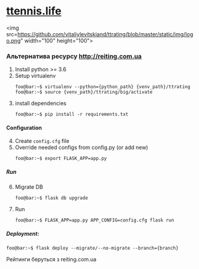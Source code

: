 # [ttennis.life ](ttennis.life)
<img src=https://github.com/vitaliylevitskiand/ttrating/blob/master/static/img/logo.png" width="100" height="100">

### Альтернатива ресурсу <http://reiting.com.ua>

1) Install python >= 3.6
2) Setup virtualenv
    ```console
    foo@bar:~$ virtualenv --python={python_path} {venv_path}/ttrating
    foo@bar:~$ source {venv_path}/ttrating/big/activate
    ```
3) install dependencies
    ```console
    foo@bar:~$ pip install -r requirements.txt
    ```

#### Configuration
4) Create `config.cfg` file
5) Override needed configs from config.py (or add new)
    ```console
    foo@bar:~$ export FLASK_APP=app.py
    ```

##### Run
6) Migrate DB
    ```
    foo@bar:~$ flask db upgrade
    ```
7) Run
	```
    foo@bar:~$ FLASK_APP=app.py APP_CONFIG=config.cfg flask run
    ```

##### Deployment:
```console
foo@bar:~$ flask deploy --migrate/--no-migrate --branch={branch}
```

Рейтинги беруться з reiting.com.ua